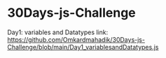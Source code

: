 # 30Days-js-Challenge

Day1: variables and Datatypes
link: https://github.com/Omkardmahadik/30Days-js-Challenge/blob/main/Day1_variablesandDatatypes.js
